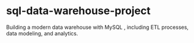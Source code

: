 # sql-data-warehouse-project
Building a modern data warehouse with MySQL , including ETL processes, data modeling, and analytics.
